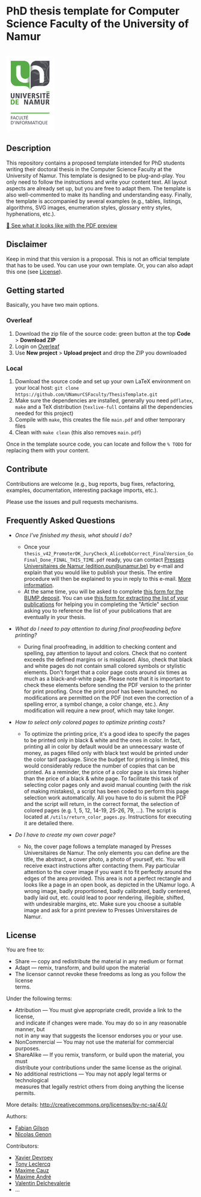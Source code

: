 # PhD thesis template for Computer Science Faculty of the University of Namur

<br><img src="figures/cs_faculty_logo.png" height="200px" alt="UNamur Computer Science Faculty">

## Description

This repository contains a proposed template intended for PhD students writing their doctoral thesis in the Computer 
Science Faculty at the University of Namur.
This template is designed to be plug-and-play.
You only need to follow the instructions and write your content text.
All layout aspects are already set up, but you are free to adapt them.
The template is also well-commented to make its handling and understanding easy.
Finally, the template is accompanied by several examples (e.g., tables, listings, algorithms, SVG images, 
enumeration styles, glossary entry styles, hyphenations, etc.).

[👀 See what it looks like with the PDF preview](Preview.pdf)

## Disclaimer

Keep in mind that this version is a proposal.
This is not an official template that has to be used.
You can use your own template.
Or, you can also adapt this one (see [License](#license)).

## Getting started

Basically, you have two main options.

### Overleaf  

1. Download the zip file of the source code: green button at the top **Code** > **Download ZIP** 
2. Login on [Overleaf](https://www.overleaf.com/)
3. Use **New project** > **Upload project** and drop the ZIP you downloaded

### Local

1. Download the source code and set up your own LaTeX environment on your local host: `git clone https://github.com/UNamurCSFaculty/ThesisTemplate.git`
2. Make sure the dependencies are installed, generally you need `pdflatex`, `make` and a TeX distribution (`texlive-full`
contains all the dependencies needed for this project)
3. Compile with `make`, this creates the file `main.pdf` and other temporary files 
4. Clean with `make clean` (this also removes `main.pdf`)


Once in the template source code, you can locate and follow the `% TODO` for replacing them with your content.

## Contribute

Contributions are welcome (e.g., bug reports, bug fixes, refactoring, examples, documentation, interesting package 
imports, etc.).

Please use the issues and pull requests mechanisms.

## Frequently Asked Questions

* *Once I've finished my thesis, what should I do?*

  * Once your `thesis_v42_PromoterOK_JuryCheck_AliceBobCorrect_FinalVersion_GoFinal_Done_FINAL_THIS_TIME.pdf` ready, 
    you can contact [Presses Universitaires de Namur (edition.pun@unamur.be)](mailto:edition.pun@unamur.be) by 
    e-mail and explain that you would like to publish your thesis. The entire procedure will then be explained to 
    you in reply to this e-mail. [More information](https://terranostra.unamur.be/pun/Auteur/publications/).
  * At the same time, you will be asked to complete [this form for the BUMP deposit](https://unamur.be/bump/depot-these).
    You can use [this form for extracting the list of your publications](https://www.unamur.be/recherche/pure-1/procedures/publis-format-fnrs) 
    for helping you in completing the "Article" section asking you to reference the list of your publications that are 
    eventually in your thesis.
  
* *What do I need to pay attention to during final proofreading before printing?*

  * During final proofreading, in addition to checking content and spelling, pay attention to layout and colors. 
    Check that no content exceeds the defined margins or is misplaced. Also, check that black and white pages do not 
    contain small colored symbols or stylistic elements. Don't forget that a color page costs around six times 
    as much as a black-and-white page. Please note that it is important to check these elements before sending the PDF
	version to the printer for print proofing. Once the print proof has been launched, no modifications are permitted on the PDF
	(not even the correction of a spelling error, a symbol change, a color change, etc.).
	Any modification will require a new proof, which may take longer.

* *How to select only colored pages to optimize printing costs?*
  
  * To optimize the printing price, it's a good idea to specify the pages to be printed only in black & white and the ones in color.
    In fact, printing all in color by default would be an unnecessary waste of money, as pages filled only with black text would be printed
    under the color tarif package. Since the budget for printing is limited, this would considerably reduce the number of copies that can
    be printed. As a reminder, the price of a color page is six times higher than the price of a black & white page. To facilitate this task
    of selecting color pages only and avoid manual counting (with the risk of making mistakes), a script has been coded to perform this page
    selection work automatically. All you have to do is submit the PDF and the script will return, in the correct format, the selection of
    colored pages (e.g. 1, 5, 12, 14-19, 25-26, 79, ...). The script is located at `/utils/return_color_pages.py`. Instructions for executing
    it are detailed there.
  
* *Do I have to create my own cover page?*

  * No, the cover page follows a template managed by Presses Universitaires de Namur. The only elements you can 
    define are the title, the abstract, a cover photo, a photo of yourself, etc. You will receive exact instructions 
    after contacting them. Pay particular attention to the cover image if you want it to fit perfectly around the 
    edges of the area provided. This area is not a perfect rectangle and looks like a page in an open book, as 
    depicted in the UNamur logo. A wrong image, badly proportioned, badly calibrated, badly centered, badly laid out,
    etc. could lead to poor rendering, illegible, shifted, with undesirable margins, etc. Make sure you choose a 
    suitable image and ask for a print preview to Presses Universitaires de Namur.

## License
                                                                                       
You are free to:                                                                       
   * Share — copy and redistribute the material in any medium or format                
   * Adapt — remix, transform, and build upon the material                             
   * The licensor cannot revoke these freedoms as long as you follow the license       
     terms.                                                                            
                                                                                       
Under the following terms:                                                             
   * Attribution — You must give appropriate credit, provide a link to the license,    
     and indicate if changes were made. You may do so in any reasonable manner, but    
     not in any way that suggests the licensor endorses you or your use.               
   * NonCommercial — You may not use the material for commercial purposes.             
   * ShareAlike — If you remix, transform, or build upon the material, you must        
     distribute your contributions under the same license as the original.             
   * No additional restrictions — You may not apply legal terms or technological       
     measures that legally restrict others from doing anything the license permits.    
                                                                                       
More details: http://creativecommons.org/licenses/by-nc-sa/4.0/                        
                                                                                       
Authors:                                                                               
   * [Fabian Gilson](https://researchportal.unamur.be/fr/persons/fgilson)                                                                 
   * [Nicolas Genon](https://researchportal.unamur.be/fr/persons/nicolas-genon)

Contributors:
   * [Xavier Devroey](https://researchportal.unamur.be/fr/persons/xdevroey)
   * [Tony Leclercq](https://researchportal.unamur.be/fr/persons/tolecler)
   * [Maxime Cauz](https://researchportal.unamur.be/fr/persons/mcauz)
   * [Maxime André](https://researchportal.unamur.be/fr/persons/maxime-andr%C3%A9)
   * [Valentin Delchevalerie](https://researchportal.unamur.be/fr/persons/vdelchev)
   * ...
